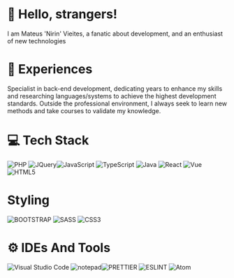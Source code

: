 # 👋 Hello, strangers!
I am Mateus 'Nirin' Vieites, a fanatic about development, and an enthusiast of new technologies

# 🚀 Experiences
Specialist in back-end development, dedicating years to enhance my skills and researching languages/systems to achieve the highest development standards.
Outside the professional environment, I always seek to learn new methods and take courses to validate my knowledge.

# 💻 Tech Stack
![PHP](https://img.shields.io/badge/PHP-777BB4?style=for-the-badge&logo=php&logoColor=white) ![JQuery](https://img.shields.io/badge/jQuery-0769AD?style=for-the-badge&logo=jquery&logoColor=white)![JavaScript](https://img.shields.io/badge/javascript-%23323330.svg?style=for-the-badge&logo=javascript&logoColor=%23F7DF1E)  ![TypeScript](https://img.shields.io/badge/typescript-%23007ACC.svg?style=for-the-badge&logo=typescript&logoColor=white) ![Java](https://img.shields.io/badge/java-%23ED8B00.svg?style=for-the-badge&logo=openjdk&logoColor=white) ![React](https://img.shields.io/badge/-ReactJs-61DAFB?logo=react&logoColor=white&style=for-the-badge) ![Vue](https://img.shields.io/badge/Vue.js-35495E?style=for-the-badge&logo=vuedotjs&logoColor=4FC08D) ![HTML5](https://img.shields.io/badge/html5-%23E34F26.svg?style=for-the-badge&logo=html5&logoColor=white) 

# Styling
![BOOTSTRAP](https://img.shields.io/badge/Bootstrap-563D7C?style=for-the-badge&logo=bootstrap&logoColor=white) ![SASS](https://img.shields.io/badge/Sass-CC6699?style=for-the-badge&logo=sass&logoColor=white) ![CSS3](https://img.shields.io/badge/css3-%231572B6.svg?style=for-the-badge&logo=css3&logoColor=white) 

# ⚙ IDEs And Tools
![Visual Studio Code](https://img.shields.io/badge/Visual_Studio_Code-0078D4?style=for-the-badge&logo=visual%20studio%20code&logoColor=white) ![notepad](https://img.shields.io/badge/Notepad++-90E59A.svg?style=for-the-badge&logo=notepad%2B%2B&logoColor=black)![PRETTIER](https://img.shields.io/badge/prettier-1A2C34?style=for-the-badge&logo=prettier&logoColor=F7BA3E) ![ESLINT](https://img.shields.io/badge/eslint-3A33D1?style=for-the-badge&logo=eslint&logoColor=white) ![Atom](https://img.shields.io/badge/Atom-66595C?style=for-the-badge&logo=Atom&logoColor=white) 
